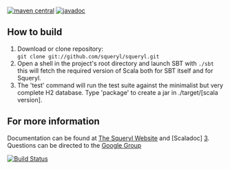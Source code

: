 [![maven central](https://maven-badges.herokuapp.com/maven-central/org.squeryl/squeryl_2.12/badge.svg)](https://maven-badges.herokuapp.com/maven-central/org.squeryl/squeryl_2.12)
[![javadoc](http://javadoc-badge.appspot.com/org.squeryl/squeryl_2.12.svg?label=scaladoc)](http://javadoc-badge.appspot.com/org.squeryl/squeryl_2.12/org/squeryl/index.html)

## How to build
1. Download or clone repository:  
     `git clone git://github.com/squeryl/squeryl.git`
2. Open a shell in the project's root directory and launch SBT with `./sbt`
   this will fetch the required version of Scala both for
   SBT itself and for Squeryl.
3. The 'test' command will run the test suite against the
   minimalist but very complete H2 database.
   Type 'package' to create a jar in ./target/[scala version].

## For more information
Documentation can be found at [The Squeryl Website][1] and [Scaladoc] [3]. Questions can be directed to the [Google Group][2]

[![Build Status](https://travis-ci.org/squeryl/squeryl.svg?branch=master)](https://travis-ci.org/squeryl/squeryl)

[1]: https://squeryl.github.io
[2]: https://groups.google.com/forum/#!forum/squeryl
[3]: http://javadoc-badge.appspot.com/org.squeryl/squeryl_2.12/org/squeryl/index.html

